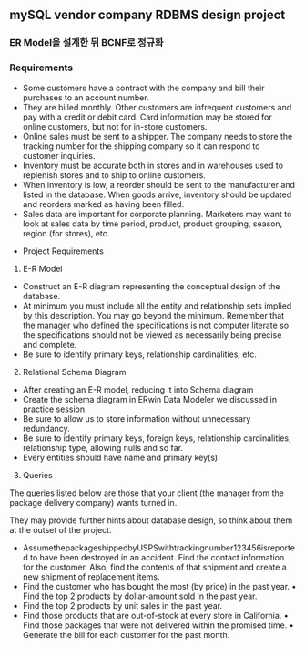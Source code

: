 <h2>mySQL vendor company RDBMS design project</h2>

<h3>ER Model을 설계한 뒤 BCNF로 정규화</h3>

<h3>Requirements</h3>

+ Some customers have a contract with the company and bill their purchases to an account number.
+ They are billed monthly. Other customers are infrequent customers and pay with a credit or debit card. Card information may be stored for online customers, but not for in-store customers.
+ Online sales must be sent to a shipper. The company needs to store the tracking number for the shipping company so it can respond to customer inquiries.
+ Inventory must be accurate both in stores and in warehouses used to replenish stores and to ship to online customers.
+ When inventory is low, a reorder should be sent to the manufacturer and listed in the database. When goods arrive, inventory should be updated and reorders marked as having been filled.
+ Sales data are important for corporate planning. Marketers may want to look at sales data by time period, product, product grouping, season, region (for stores), etc.

- Project Requirements 

1. E-R Model
+ Construct an E-R diagram representing the conceptual design of the database.
+ At minimum you must include all the entity and relationship sets implied by this description. You may go beyond the minimum. Remember that the manager who defined the specifications is not computer literate so the specifications should not be viewed as necessarily being precise and complete.
+ Be sure to identify primary keys, relationship cardinalities, etc.

2. Relational Schema Diagram
 
+ After creating an E-R model, reducing it into Schema diagram
+ Create the schema diagram in ERwin Data Modeler we discussed in practice session.
+ Be sure to allow us to store information without unnecessary redundancy.
+ Be sure to identify primary keys, foreign keys, relationship cardinalities, relationship type, allowing nulls and so far.
+ Every entities should have name and primary key(s).
  
3. Queries
   
The queries listed below are those that your client (the manager from the package delivery company) wants turned in. 

They may provide further hints about database design, so think about them at the outset of the project.

+ AssumethepackageshippedbyUSPSwithtrackingnumber123456isreported to have been destroyed in an accident. Find the contact information for the customer. Also, find the contents of that shipment and create a new shipment of replacement items.
+ Find the customer who has bought the most (by price) in the past year. • Find the top 2 products by dollar-amount sold in the past year.
+ Find the top 2 products by unit sales in the past year.
+ Find those products that are out-of-stock at every store in California. • Find those packages that were not delivered within the promised time. • Generate the bill for each customer for the past month.
